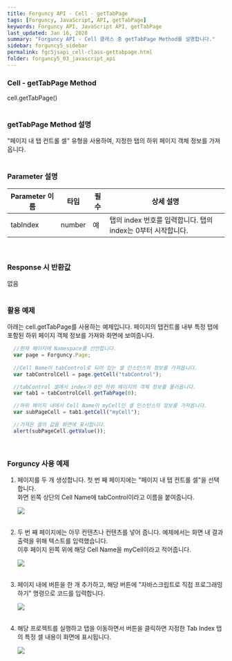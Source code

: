 ```yaml
---
title: Forguncy API - Cell - getTabPage
tags: [Forguncy, JavaScript, API, getTabPage]
keywords: Forguncy API, JavaScript API, getTabPage
last_updated: Jan 16, 2020
summary: "Forguncy API - Cell 클래스 중 getTabPage Method를 설명합니다."
sidebar: forguncy5_sidebar
permalink: fgc5jsapi_cell-class-gettabpage.html
folder: forguncy5_03_javascript_api
---
```


### Cell - getTabPage Method
cell.getTabPage()
<br /><br />

### getTabPage Method 설명
"페이지 내 탭 컨트롤 셀" 유형을 사용하여, 지정한 탭의 하위 페이지 객체 정보를 가져옵니다.
<br /><br />

### Parameter 설명

| Parameter 이름 | 타입 | 필수 | 상세 설명 |
| --- | --- | --- | --- |
| tabIndex | number | 예	| 탭의 index 번호를 입력합니다. 탭의 index는 0부터 시작합니다. |

<br />

### Response 시 반환값
없음
<br /><br />

### 활용 예제
아래는 cell.getTabPage를 사용하는 예제입니다. 페이지의 탭컨트롤 내부 특정 탭에 포함된 하위 페이지 객체 정보를 가져와 화면에 보여줍니다.
<br />

~~~javascript
  //현재 페이지에 Namespace를 선언합니다.
  var page = Forguncy.Page;
  
  //Cell Name이 tabControl로 되어 있는 셀 인스턴스의 정보를 가져옵니다.
  var tabControlCell = page.getCell("tabControl");

  //tabControl 셀에서 index가 0인 하위 페이지의 객체 정보를 불러옵니다.
  var tab1 = tabControlCell.getTabPage(0);

  //하위 페이지 내에서 Cell Name이 myCell인 셀 인스턴스의 정보를 가져옵니다.
  var subPageCell = tab1.getCell("myCell");

  //가져온 셀의 값을 화면에 표시합니다.
  alert(subPageCell.getValue());
~~~

<br />

### Forguncy 사용 예제

1. 페이지를 두 개 생성합니다. 첫 번 째 페이지에는 "페이지 내 탭 컨트롤 셀"을 선택합니다.<br />
    화면 왼쪽 상단의 Cell Name에 tabControl이라고 이름을 붙여줍니다.

    ![]({{site.url}}/images/forguncy5/ex-ss_cell-gettabpage01.png)
    <br /><br />

2. 두 번 째 페이지에는 아무 컨텐츠나 컨텐츠를 넣어 줍니다. 예제에서는 화면 내 결과 출력을 위해 텍스트를 입력했습니다. <br />
    이후 페이지 왼쪽 위에 해당 Cell Name을 myCell이라고 적어줍니다.

    ![]({{site.url}}/images/forguncy5/ex-ss_cell-getcontainerpage02.png)
    <br /><br />

3. 페이지 내에 버튼을 한 개 추가하고, 해당 버튼에 "자바스크립트로 직접 프로그래밍하기" 명령으로 코드를 입력합니다.

    ![]({{site.url}}/images/forguncy5/ex-ss_cell-gettabcount03.png)
    <br /><br />
    
4. 해당 프로젝트를 실행하고 탭을 이동하면서 버튼을 클릭하면 지정한 Tab Index 탭의 특정 셀 내용이 화면에 표시됩니다.

    ![]({{site.url}}/images/forguncy5/ex-ss_cell-gettabcount04.gif)

<br /><br />
